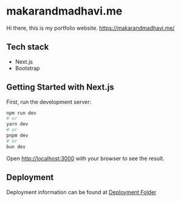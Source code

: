 # makarandmadhavi.me

Hi there, this is my portfolio website. 
https://makarandmadhavi.me/

## Tech stack

- Next.js
- Bootstrap

## Getting Started with Next.js

First, run the development server:

```bash
npm run dev
# or
yarn dev
# or
pnpm dev
# or
bun dev
```

Open [http://localhost:3000](http://localhost:3000) with your browser to see the result.

## Deployment

Deployment information can be found at [Deployment Folder](https://github.com/makarandmadhavi/makarandmadhavi.me/tree/main/deployment)

